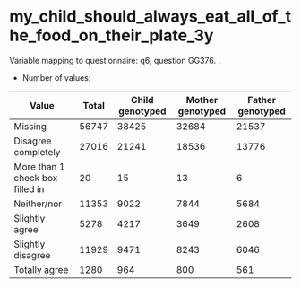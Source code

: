 # my_child_should_always_eat_all_of_the_food_on_their_plate_3y
Variable mapping to questionnaire: q6, question GG376.
.
- Number of values:

| Value | Total | Child genotyped | Mother genotyped | Father genotyped |
| ----- | ----- | --------------- | ---------------- | ---------------- |
| Missing | 56747 | 38425 | 32684 | 21537 |
| Disagree completely | 27016 | 21241 | 18536 |13776 |
| More than 1 check box filled in | 20 | 15 | 13 |6 |
| Neither/nor | 11353 | 9022 | 7844 |5684 |
| Slightly agree | 5278 | 4217 | 3649 |2608 |
| Slightly disagree | 11929 | 9471 | 8243 |6046 |
| Totally agree | 1280 | 964 | 800 |561 |




